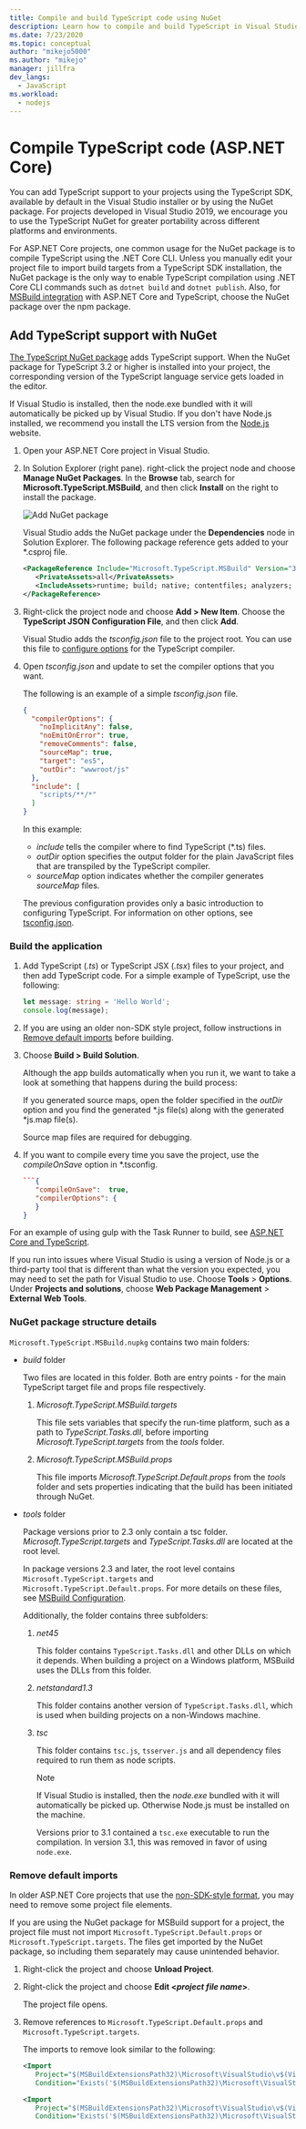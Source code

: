 ```yaml
---
title: Compile and build TypeScript code using NuGet
description: Learn how to compile and build TypeScript in Visual Studio.
ms.date: 7/23/2020
ms.topic: conceptual
author: "mikejo5000"
ms.author: "mikejo"
manager: jillfra
dev_langs:
  - JavaScript
ms.workload:
  - nodejs
---
```

# Compile TypeScript code (ASP.NET Core)

You can add TypeScript support to your projects using the TypeScript SDK, available by default in the Visual Studio installer or by using the NuGet package. For projects developed in Visual Studio 2019, we encourage you to use the TypeScript NuGet for greater portability across different platforms and environments.

For ASP.NET Core projects, one common usage for the NuGet package is to compile TypeScript using the .NET Core CLI. Unless you manually edit your project file to import build targets from a TypeScript SDK installation, the NuGet package is the only way to enable TypeScript compilation using .NET Core CLI commands such as `dotnet build` and `dotnet publish`. Also, for [MSBuild integration](https://www.staging-typescript.org/docs/handbook/compiler-options-in-msbuild.html) with ASP.NET Core and TypeScript, choose the NuGet package over the npm package.

## Add TypeScript support with NuGet

[The TypeScript NuGet package](https://www.nuget.org/packages/Microsoft.TypeScript.MSBuild) adds TypeScript support. When the NuGet package for TypeScript 3.2 or higher is installed into your project, the corresponding version of the TypeScript language service gets loaded in the editor.

If Visual Studio is installed, then the node.exe bundled with it will automatically be picked up by Visual Studio. If you don't have Node.js installed, we recommend you install the LTS version from the [Node.js](https://nodejs.org/en/download/) website.

1. Open your ASP.NET Core project in Visual Studio.

1. In Solution Explorer (right pane). right-click the project node and choose **Manage NuGet Packages**. In the **Browse** tab, search for **Microsoft.TypeScript.MSBuild**, and then click **Install** on the right to install the package.

   ![Add NuGet package](../javascript/media/aspnet-core-ts-nuget.png)

   Visual Studio adds the NuGet package under the **Dependencies** node in Solution Explorer. The following package reference gets added to your *.csproj file.

   ```xml
   <PackageReference Include="Microsoft.TypeScript.MSBuild" Version="3.9.7">
      <PrivateAssets>all</PrivateAssets>
      <IncludeAssets>runtime; build; native; contentfiles; analyzers; buildtransitive</IncludeAssets>
   </PackageReference>
   ```

1. Right-click the project node and choose **Add > New Item**. Choose the **TypeScript JSON Configuration File**, and then click **Add**.

   Visual Studio adds the *tsconfig.json* file to the project root. You can use this file to [configure options](https://www.typescriptlang.org/docs/handbook/tsconfig-json.html) for the TypeScript compiler.

1. Open *tsconfig.json* and update to set the compiler options that you want.

   The following is an example of a simple *tsconfig.json* file.

   ```json
   {
     "compilerOptions": {
       "noImplicitAny": false,
       "noEmitOnError": true,
       "removeComments": false,
       "sourceMap": true,
       "target": "es5",
       "outDir": "wwwroot/js"
     },
     "include": [
       "scripts/**/*"
     ]
   }
   ```

   In this example:
   - *include* tells the compiler where to find TypeScript (*.ts) files.
   - *outDir* option specifies the output folder for the plain JavaScript files that are transpiled by the TypeScript compiler.
   - *sourceMap* option indicates whether the compiler generates *sourceMap* files.

   The previous configuration provides only a basic introduction to configuring TypeScript. For information on other options, see [tsconfig.json](https://www.typescriptlang.org/docs/handbook/tsconfig-json.html).

### Build the application

1. Add TypeScript (*.ts*) or TypeScript JSX (*.tsx*) files to your project, and then add TypeScript code. For a simple example of TypeScript, use the following:

   ```typescript
   let message: string = 'Hello World';
   console.log(message);
   ```

1. If you are using an older non-SDK style project, follow instructions in [Remove default imports](#remove-default-imports-nuget) before building.

1. Choose **Build > Build Solution**.

   Although the app builds automatically when you run it, we want to take a look at something that happens during the build process:

   If you generated source maps, open the folder specified in the *outDir* option and you find the generated *.js file(s) along with the generated *js.map file(s).

   Source map files are required for debugging.

1. If you want to compile every time you save the project, use the *compileOnSave* option in *.tsconfig.

   ```json
   ```{
      "compileOnSave":  true,
      "compilerOptions": {
      }
   }
   ```

For an example of using gulp with the Task Runner to build, see [ASP.NET Core and TypeScript](https://www.typescriptlang.org/docs/handbook/asp-net-core.html).

If you run into issues where Visual Studio is using a version of Node.js or a third-party tool that is different than what the version you expected, you may need to set the path for Visual Studio to use. Choose **Tools** > **Options**. Under **Projects and solutions**, choose **Web Package Management** > **External Web Tools**.

### NuGet package structure details

`Microsoft.TypeScript.MSBuild.nupkg` contains two main folders:

- *build* folder

    Two files are located in this folder.
    Both are entry points - for the main TypeScript target file and props file respectively.

    1. *Microsoft.TypeScript.MSBuild.targets*

        This file sets variables that specify the run-time platform, such as a path to *TypeScript.Tasks.dll*, before importing *Microsoft.TypeScript.targets* from the *tools* folder.

    2. *Microsoft.TypeScript.MSBuild.props*

        This file imports *Microsoft.TypeScript.Default.props* from the *tools* folder and sets properties indicating that the build has been initiated through NuGet.

- *tools* folder

    Package versions prior to 2.3 only contain a tsc folder. *Microsoft.TypeScript.targets* and *TypeScript.Tasks.dll* are located at the root level.

    In package versions 2.3 and later, the root level contains `Microsoft.TypeScript.targets` and `Microsoft.TypeScript.Default.props`. For more details on these files, see [MSBuild Configuration](https://www.typescriptlang.org/docs/handbook/compiler-options-in-msbuild.html).

    Additionally, the folder contains three subfolders:

    1. *net45*

        This folder contains `TypeScript.Tasks.dll` and other DLLs on which it depends.
        When building a project on a Windows platform, MSBuild uses the DLLs from this folder.

    2. *netstandard1.3*

        This folder contains another version of `TypeScript.Tasks.dll`, which is used when building projects on a non-Windows machine.

    3. *tsc*

        This folder contains `tsc.js`, `tsserver.js` and all dependency files required to run them as node scripts.

        > [!NOTE]
        > If Visual Studio is installed, then the *node.exe* bundled with it will automatically be picked up. Otherwise Node.js must be installed on the machine.

        Versions prior to 3.1 contained a `tsc.exe` executable to run the compilation. In version 3.1, this was removed in favor of using `node.exe`.

### Remove default imports

In older ASP.NET Core projects that use the [non-SDK-style format](https://docs.microsoft.com/nuget/resources/check-project-format), you may need to remove some project file elements.

If you are using the NuGet package for MSBuild support for a project, the project file must not import `Microsoft.TypeScript.Default.props` or `Microsoft.TypeScript.targets`. The files get imported by the NuGet package, so including them separately may cause unintended behavior.

1. Right-click the project and choose **Unload Project**.

1. Right-click the project and choose **Edit \<*project file name*\>**.

   The project file opens.

1. Remove references to `Microsoft.TypeScript.Default.props` and `Microsoft.TypeScript.targets`.

   The imports to remove look similar to the following:

   ```xml
   <Import
      Project="$(MSBuildExtensionsPath32)\Microsoft\VisualStudio\v$(VisualStudioVersion)\TypeScript\Microsoft.TypeScript.Default.props"
      Condition="Exists('$(MSBuildExtensionsPath32)\Microsoft\VisualStudio\v$(VisualStudioVersion)\TypeScript\Microsoft.TypeScript.Default.props')" />

   <Import
      Project="$(MSBuildExtensionsPath32)\Microsoft\VisualStudio\v$(VisualStudioVersion)\TypeScript\Microsoft.TypeScript.targets"
      Condition="Exists('$(MSBuildExtensionsPath32)\Microsoft\VisualStudio\v$(VisualStudioVersion)\TypeScript\Microsoft.TypeScript.targets')" />
   ```
